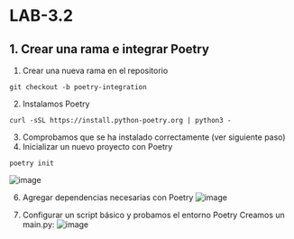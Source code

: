 
# LAB-3.2

## 1. Crear una rama e integrar Poetry
1. Crear una nueva rama en el  repositorio

```
git checkout -b poetry-integration

```
2. Instalamos Poetry
```
curl -sSL https://install.python-poetry.org | python3 -

```

3. Comprobamos que se ha instalado correctamente (ver siguiente paso)
4. Inicializar un nuevo proyecto con Poetry

```
poetry init

```
   ![image](https://github.com/user-attachments/assets/b5e58cd0-5667-4aa1-9b9f-72e33a93e591)
   
6. Agregar dependencias necesarias con Poetry
  ![image](https://github.com/user-attachments/assets/1ac1428a-8de6-426b-b01d-8a995748088a)

8. Configurar un script básico y  probamos el entorno Poetry
Creamos un main.py:
![image](https://github.com/user-attachments/assets/580311bb-bb52-4156-b13f-0b824cb3ba44)




